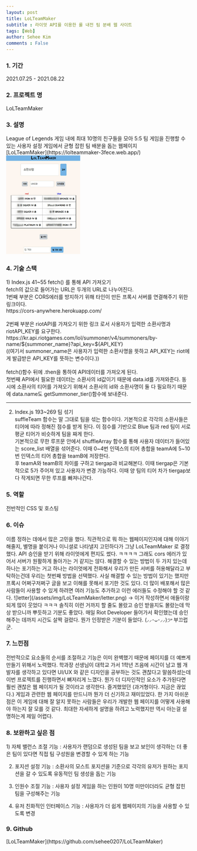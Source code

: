 ```yaml
---
layout: post
title: LoLTeamMaker
subtitle : 라이엇 API를 이용한 롤 내전 팀 분배 웹 사이트
tags: [Web]
author: Sehee Kim
comments : False
---
```


<h3> 1. 기간</h3>
2021.07.25 - 2021.08.22

<h3> 2. 프로젝트 명</h3>
LoLTeamMaker

<h3> 3. 설명</h3>
League of Legends 게임 내에 최대 10명의 친구들을 모아 5:5 팀 게임을 진행할 수 있는 사용자 설정 게임에서 균형 잡힌 팀 배분을 돕는 웹페이지<br>
[LoLTeamMaker](https://lolteammaker-3fece.web.app/) <br>
<img src="/assets/img/LoLTeamMaker/main.jpg" width="40%">

<h3> 4. 기술 스택</h3>
1) Index.js 41~55 fetch() 를 통해 API 가져오기<br>
fetch의 값으로 들어가는 URL은 두개의 URL로 나누어진다.<br>
1번째 부분은 CORS에러를 방지하기 위해 타인이 만든 프록시 서버를 연결해주기 위한 링크이다. <br>
https://cors-anywhere.herokuapp.com/  <br><br>
2번째 부분은 riotAPI를 가져오기 위한 링크 로서 사용자가 입력한 소환사명과 riotAPI_KEY를 요구한다.<br>
https://kr.api.riotgames.com/lol/summoner/v4/summoners/by-name/${summoner_name}?api_key=${API_KEY}<br>
((여기서 summoner_name은 사용자가 입력한 소환사명을 뜻하고
API_KEY는 riot에게 발급받은 API_KEY를 뜻하는 변수이다.))<br><br>
fetch()함수 뒤에 .then을 통하여 API데이터를 가져오게 된다. <br>
첫번째 API에서 필요한 데이터는 소환사의 id값이기 때문에 data.id를 가져와준다. 동시에 소환사의 티어를 가져오기 위해서 소환사의 id와 소환사명이 둘 다 필요하기 때문에 data.name도 getSummoner_tier()함수에 보내준다.<br>

<hr>

2) Index.js 193~269 팀 섞기<br>
suffleTeam 함수는 말 그대로 팀을 섞는 함수이다. 기본적으로 각각의 소환사들은 티어에 따라 정해진 점수를 받게 된다. 이 점수를 기반으로 Blue 팀과 red 팀이 서로 평균 티어가 비슷하게 팀을 짜게 한다. <br> 기본적으로 무한 루프문 안에서 shuffleArray 함수를 통해 사용자 데이터가 들어있는 score_list 배열을 섞어준다. 이때 0~4번 인덱스의 티어 총합을 teamA에 5~10번 인덱스의 티어 총합을 teamB에 저장한다. <br>후 teamA와 teamB의 차이를 구하고 tiergap과 비교해본다. 이때 tiergap은 기본적으로 5가 주어져 있고 사용자가 변경 가능하다. 이때 양 팀의 티어 차가 tiergap보다 작게되면 무한 루프를 빠져나간다.

<h3> 5. 역할</h3>
전반적인 CSS 및 호스팅

<h3> 6. 이슈</h3>
이름 정하는 데에서 많은 고민을 했다. 직관적으로 뭐 하는 웹페이지인지에 대해 이야기 해줄지, 별명을 붙이거나 이니셜로 나타낼지 고민하다가 그냥 LoLTeamMaker 로 결정했다. API 승인을 받기 위해 라이엇에게 편지도 썼다. ㅋㅋㅋㅋ 그래도 cors 에러가 있어서 서버가 원활하게 돌아가는 거 같지는 않다. 해결할 수 있는 방법이 두 가지 있는데 하나는 포기하는 거고 하나는 라이엇에게 전화해서 우리가 만든 서버를 허용해달라고 부탁하는건데 우리는 첫번째 방법을 선택했다. 사실 해결할 수 있는 방법이 있기는 했지만 프록시 어쩌구저쩌구 글을 보고 이해를 못해서 포기한 것도 있다. 더 많이 배포해서 많은 사람들이 사용할 수 있게 하려면 여러 기능도 추가하고 이런 에러들도 수정해야 할 것 같다.
![letter](/assets/img/LoLTeamMaker/letter.png)
→ 이거 작성하면서 애들이랑 되게 많이 웃었다 ㅋㅋㅋ 솔직히 이런 거까지 할 줄도 몰랐고 승인 받을지도 몰랐는데 막상 받으니까 뿌듯하고 기분도 좋았다. 매일 Riot Developer 들어가서 확인했는데 승인 해주는 데까지 시간도 살짝 걸렸다. 뭔가 인정받은 기분이 들었다. (⸝⸝･ᴗ･⸝⸝)੭˒˒ 부끄럽군.

<h3> 7. 느낀점</h3>
전반적으로 요소들의 순서를 조절하고 기능은 이미 완벽했기 때문에 페이지를 더 예쁘게 만들기 위해서 노력했다. 학과장 선생님이 대학교 가서 1학년 즈음에 시간이 남고 웹 개발자를 생각하고 있다면 UI/UX 와 같은 디자인을 공부하는 것도 괜찮다고 말씀하셨는데 이번 프로젝트를 진행하면서 뼈저리게 느꼈다. 뭔가 더 디자인적인 요소가 추가된다면 훨씬 괜찮은 웹 페이지가 될 것이라고 생각한다. 즐겨했었던 (과거형이다. 지금은 끊었다.) 게임과 관련한 웹 페이지를 만드니까 뭔가 더 신기하고 재미있었다. 한 가지 아쉬운 점은 이 게임에 대해 잘 알지 못하는 사람들은 우리가 개발한 웹 페이지를 어떻게 사용해야 하는지 잘 모를 것 같다. 최대한 자세하게 설명을 하려고 노력했지만 역시 아는걸 설명하는게 제일 어렵다. 

<h3> 8. 보완하고 싶은 점</h3>
1) 자체 밸런스 조절 기능 : 사용자가 랜덤으로 생성된 팀을 보고 보인이 생각하는 더 좋은 팀이 있다면 직접 팀 구성원을 변경할 수 있게 하는 기능<br>

2) 포지션 설정 기능 : 소환사의 모스트 포지션을 기준으로 각각의 유저가 원하는 포지션을 갈 수 있도록 유동적인 팀 생성을 돕는 기능 <br>

3) 인원수 조절 기능 : 사용자 설정 게임을 하는 인원이 10명 미만이더라도 균형 잡힌 팀을 구성해주는 기능 <br>

4) 유저 친화적인 인터페이스 기능 : 사용자가 더 쉽게 웹페이지의 기능을 사용할 수 있도록 변경<br>

<h3> 9. Github</h3>
[LoLTeamMaker](https://github.com/sehee0207/LoLTeamMaker)